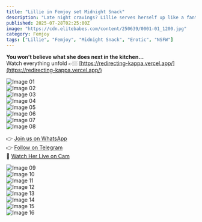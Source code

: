 ```yaml
---
title: "Lillie in Femjoy set Midnight Snack"
description: "Late night cravings? Lillie serves herself up like a fantasy on a platter."
published: 2025-07-28T02:25:00Z
image: "https://cdn.elitebabes.com/content/250639/0001-01_1200.jpg"
category: Femjoy
tags: ["Lillie", "Femjoy", "Midnight Snack", "Erotic", "NSFW"]
---
```


**You won’t believe what she does next in the kitchen...**  
Watch everything unfold 👉🏼 [https://redirecting-kappa.vercel.app/](https://redirecting-kappa.vercel.app/)

![Image 01](https://cdn.elitebabes.com/content/250639/0001-01_1200.jpg)  
![Image 02](https://cdn.elitebabes.com/content/250639/0001-02_1200.jpg)  
![Image 03](https://cdn.elitebabes.com/content/250639/0001-03_1200.jpg)  
![Image 04](https://cdn.elitebabes.com/content/250639/0001-04_1200.jpg)  
![Image 05](https://cdn.elitebabes.com/content/250639/0001-05_1200.jpg)  
![Image 06](https://cdn.elitebabes.com/content/250639/0001-06_1200.jpg)  
![Image 07](https://cdn.elitebabes.com/content/250639/0001-07_1200.jpg)  
![Image 08](https://cdn.elitebabes.com/content/250639/0001-08_1200.jpg)

👉 [Join us on WhatsApp](https://whatsapp.com/channel/0029VaMsUAp7tkjI8KcaRn10)  
👉 [Follow on Telegram](https://t.me/Xibabes)  
🔞 [Watch Her Live on Cam](https://redirecting-kappa.vercel.app/)

![Image 09](https://cdn.elitebabes.com/content/250639/0001-09_1200.jpg)  
![Image 10](https://cdn.elitebabes.com/content/250639/0001-10_1200.jpg)  
![Image 11](https://cdn.elitebabes.com/content/250639/0001-11_1200.jpg)  
![Image 12](https://cdn.elitebabes.com/content/250639/0001-12_1200.jpg)  
![Image 13](https://cdn.elitebabes.com/content/250639/0001-13_1200.jpg)  
![Image 14](https://cdn.elitebabes.com/content/250639/0001-14_1200.jpg)  
![Image 15](https://cdn.elitebabes.com/content/250639/0001-15_1200.jpg)  
![Image 16](https://cdn.elitebabes.com/content/250639/0001-16_1200.jpg)
